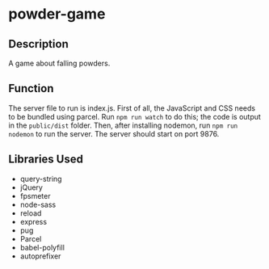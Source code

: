 # powder-game

## Description 
A game about falling powders. 

## Function 
The server file to run is index.js. First of all, the JavaScript and CSS needs to be bundled using parcel. Run `npm run watch` to do this; the code is output in the `public/dist` folder. Then, after installing nodemon, run `npm run nodemon` to run the server. The server should start on port 9876. 

## Libraries Used
- query-string
- jQuery
- fpsmeter
- node-sass
- reload
- express
- pug
- Parcel
- babel-polyfill
- autoprefixer 

